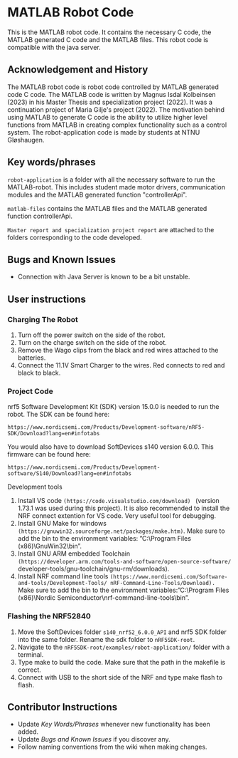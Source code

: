 # MATLAB Robot Code
This is the MATLAB robot code. It contains the necessary C code, the MATLAB generated C code and the MATLAB files.
This robot code is compatible with the java server.

## Acknowledgement and History
The MATLAB robot code is robot code controlled by MATLAB generated code C code. The MATLAB code is written by Magnus Isdal Kolbeinsen (2023) in his Master Thesis and specialization project (2022). It was a continuation project of Maria Gilje's project (2022). The motivation behind using MATLAB to generate C code is the ability to utilize higher level functions from MATLAB in creating complex functionality such as a control system.
The robot-application code is made by students at NTNU Gløshaugen.
## Key words/phrases

``robot-application`` is a folder with all the necessary software to run the MATLAB-robot. This includes student made motor drivers, communication modules and the MATLAB generated function "controllerApi".

``matlab-files`` contains the MATLAB files and the MATLAB generated function controllerApi.

``Master report and specialization project report`` are attached to the folders corresponding to the code developed.
## Bugs and Known Issues
* Connection with Java Server is known to be a bit unstable.

## User instructions

### Charging The Robot

1. Turn off the power switch on the side of the robot.
2. Turn on the charge switch on the side of the robot.
3. Remove the Wago clips from the black and red wires attached to the batteries.
4. Connect the 11.1V Smart Charger to the wires. Red connects to red and black to black.

### Project Code

nrf5 Software Development Kit (SDK) version 15.0.0 is needed to run the robot. The SDK can be found here:
```
https://www.nordicsemi.com/Products/Development-software/nRF5-SDK/Download?lang=en#infotabs
```

You would also have to download SoftDevices s140 version 6.0.0. This firmware can be found here:
```
https://www.nordicsemi.com/Products/Development-software/S140/Download?lang=en#infotabs
```

Development tools
1. Install VS code ``(https://code.visualstudio.com/download) `` (version 1.73.1 was used during this
project). It is also recommended to install the NRF connect extention for VS code. Very
useful tool for debugging.
1. Install GNU Make for windows ``(https://gnuwin32.sourceforge.net/packages/make.htm)``.
Make sure to add the bin to the environment variables: ”C:\Program Files (x86)\GnuWin32\bin”.
1. Install GNU ARM embedded Toolchain ``(https://developer.arm.com/tools-and-software/open-source-software/ ``
developer-tools/gnu-toolchain/gnu-rm/downloads).
1. Install NRF command line tools ``(https://www.nordicsemi.com/Software-and-tools/Development-Tools/
nRF-Command-Line-Tools/Download).``
Make sure to add the bin to the environment variables:”C:\Program Files (x86)\Nordic
Semiconductor\nrf-command-line-tools\bin”.

### Flashing the NRF52840
1. Move the SoftDevices folder ``s140_nrf52_6.0.0_API`` and nrf5 SDK folder into the same folder. Rename the sdk folder to ``nRF5SDK-root``.
2. Navigate to the ``nRF5SDK-root/examples/robot-application/`` folder with a terminal.
3. Type make to build the code. Make sure that the path in the makefile is correct.
4. Connect with USB to the short side of the NRF and type make flash to flash.

## Contributor Instructions
* Update *Key Words/Phrases* whenever new functionality has been added.
* Update *Bugs and Known Issues* if you discover any.
* Follow naming conventions from the wiki when making changes. 